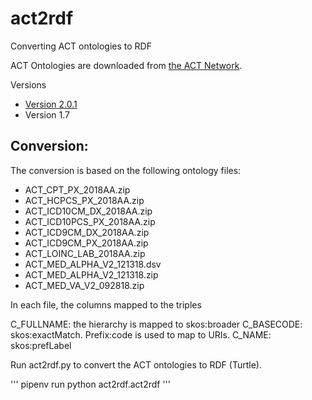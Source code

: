 # act2rdf 

Converting ACT ontologies to RDF

ACT Ontologies are downloaded from [the ACT Network](https://ncatswiki.dbmi.pitt.edu/acts). 

Versions

* [Version 2.0.1](https://ncatswiki.dbmi.pitt.edu/acts/wiki/ACT%20Ontology%20Version%202.0.1#no1)
* Version 1.7

## Conversion: 

The conversion is based on the following ontology files: 

* ACT_CPT_PX_2018AA.zip
* ACT_HCPCS_PX_2018AA.zip
* ACT_ICD10CM_DX_2018AA.zip
* ACT_ICD10PCS_PX_2018AA.zip
* ACT_ICD9CM_DX_2018AA.zip
* ACT_ICD9CM_PX_2018AA.zip
* ACT_LOINC_LAB_2018AA.zip
* ACT_MED_ALPHA_V2_121318.dsv
* ACT_MED_ALPHA_V2_121318.zip
* ACT_MED_VA_V2_092818.zip

In each file, the columns mapped to the triples

C_FULLNAME: the hierarchy is mapped to skos:broader
C_BASECODE: skos:exactMatch. Prefix:code is used to map to URIs. 
C_NAME: skos:prefLabel

Run act2rdf.py to convert the ACT ontologies to RDF (Turtle).

'''
pipenv run python act2rdf.act2rdf
''' 


